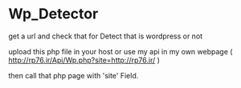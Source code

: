 # Wp_Detector
get a url and check that for Detect that is wordpress or not

upload this php file in your host or use my api in my own webpage ( http://rp76.ir/Api/Wp.php?site=http://rp76.ir/ )

then call that php page with 'site' Field.

